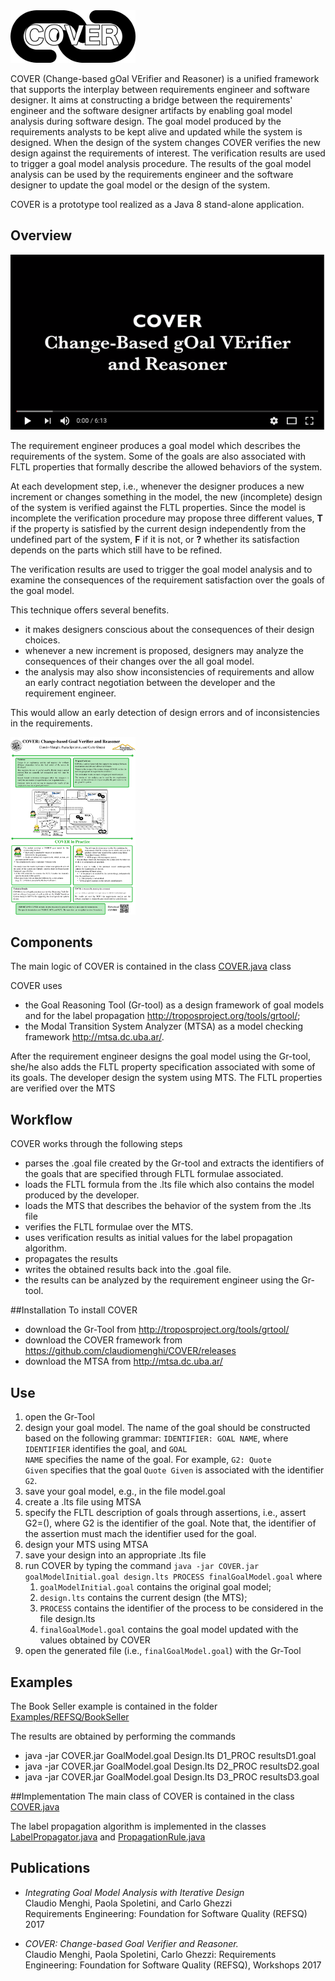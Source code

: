 

<img src="/images/logo.png" width="200"/>

COVER (Change-based gOal VErifier and Reasoner) is a unified framework that supports the interplay between requirements engineer and software designer. 
It aims at constructing a bridge between the requirements' engineer and the software designer artifacts by enabling goal model analysis during software design. 
The goal model produced by the requirements analysts to be kept alive and updated while the system is designed.
When the design of the system changes COVER verifies the new design against the requirements of interest. 
The verification results are used to trigger a goal model analysis procedure. 
The results of the goal model analysis can be used by the requirements engineer and the software designer to update the goal model or the design of the system.

COVER is a prototype tool realized as a Java 8 stand-alone application.  

## Overview

[![Change-based gOal VErifier and Reasoner](readmedocs/COVER.png
)](https://youtu.be/Upf473cSD7A "Change-based gOal VErifier and Reasoner")

The requirement engineer produces a goal model which describes the requirements of the system.
Some of the goals are also associated with FLTL properties that formally describe the allowed behaviors  of the system.

At each development step, i.e., whenever the designer produces a new increment or changes something in the model, the new (incomplete) design of the system is verified against the FLTL properties.
Since the model is incomplete the verification procedure may propose three different values, **T** if the property is satisfied by the current design independently from the undefined part of the system, **F** if it is not, or **?** whether its satisfaction depends on the parts which still have to be refined.

The verification results are used to trigger the goal model analysis and to examine the consequences of the requirement satisfaction over the goals of the goal model.

This technique offers several benefits. 
* it makes designers conscious about the consequences of their design choices. 
* whenever a new increment is proposed, designers may analyze the consequences of their changes over the all goal model.     
* the analysis may also show inconsistencies of requirements and allow an early contract negotiation between the developer and the requirement engineer. 

This would allow an early detection of design errors and of inconsistencies in the requirements. 

<img src="/images/Poster.png" width="200"/>



## Components
The main logic of COVER is contained in the class [COVER.java](cover/src/main/java/cover/COVER.java) class

COVER uses

* the Goal Reasoning Tool (Gr-tool) as a design framework of  goal models  and for the label propagation <http://troposproject.org/tools/grtool/>;
* the Modal Transition System Analyzer (MTSA) as a model checking framework <http://mtsa.dc.uba.ar/>.

After the requirement engineer designs the goal model using the Gr-tool, she/he also adds the FLTL property specification associated with some of its goals.
The developer design the system using MTS.
The FLTL properties are verified over the MTS

## Workflow
COVER works through the following steps
* parses the .goal file created by the Gr-tool and extracts the identifiers of the goals that are specified through FLTL formulae associated.
* loads the FLTL formula from the .lts file which also contains the model produced by the developer. 
* loads the MTS that describes the behavior of the system from the .lts file
* verifies the FLTL formulae over the MTS. 
* uses verification results as initial values for the label propagation algorithm.
* propagates the results
* writes the obtained results back into the .goal file.
* the results can be analyzed by the requirement engineer using the Gr-tool.

##Installation
To install COVER
* download the Gr-Tool from <http://troposproject.org/tools/grtool/>
* download the COVER framework from <https://github.com/claudiomenghi/COVER/releases>
* download the MTSA from <http://mtsa.dc.uba.ar/>

## Use
1. open the Gr-Tool 
2. design your goal model. The name of the goal should be constructed based on the following grammar: <code>IDENTIFIER: GOAL NAME</code>, where <code>IDENTIFIER</code> identifies the goal, and <code>GOAL NAME</code> specifies the name of the goal. For example, <code>G2: Quote Given</code> specifies that the goal <code>Quote Given</code> is associated with the identifier <code>G2</code>. 
3. save your goal model, e.g., in the file model.goal
4. create a .lts file using MTSA
5. specify the FLTL description of goals through assertions, i.e., assert G2=([](F_REQUEST_QUOTE-><>F_SYSTEM_PROVIDES_QUOTES)), where G2 is the identifier of the goal.
Note that, the identifier of the assertion must mach the identifier used for the goal.
4. design your MTS using MTSA
5. save your design into an appropriate .lts file
6. run COVER by typing the command <code>java -jar COVER.jar goalModelInitial.goal design.lts PROCESS finalGoalModel.goal</code> where
    1. <code>goalModelInitial.goal</code> contains the original goal model;
    2. <code>design.lts</code> contains the current design (the MTS);
    3. <code>PROCESS</code> contains the identifier of the process to be considered in the file design.lts
    4. <code>finalGoalModel.goal</code> contains the goal model updated with the values obtained by COVER
7. open the generated file (i.e., <code>finalGoalModel.goal</code>) with the Gr-Tool

## Examples
The Book Seller example is contained in the folder [Examples/REFSQ/BookSeller](Examples/REFSQ/BookSeller)

The results are obtained by performing the commands 

* java -jar COVER.jar GoalModel.goal Design.lts D1_PROC resultsD1.goal
* java -jar COVER.jar GoalModel.goal Design.lts D2_PROC resultsD2.goal
* java -jar COVER.jar GoalModel.goal Design.lts D3_PROC resultsD3.goal


##Implementation
The main class of COVER is contained in the class [COVER.java](cover/coverengine/src/main/java/cover/COVER.java)

The label propagation algorithm is implemented in the classes [LabelPropagator.java](cover/coverengine/src/main/java/labelpropagation/LabelPropagator.java) and [PropagationRule.java](cover/coverengine/src/main/java/labelpropagation/PropagationRule.java)



## Publications

* *Integrating Goal Model Analysis with Iterative Design*<br/> 
Claudio Menghi, Paola Spoletini, and Carlo Ghezzi  <br/>
Requirements Engineering: Foundation for Software Quality (REFSQ) 2017


* *COVER: Change-based Goal Verifier and Reasoner.*<br/>
Claudio Menghi, Paola Spoletini, Carlo Ghezzi:
Requirements Engineering: Foundation for Software Quality (REFSQ), Workshops 2017